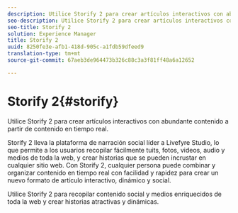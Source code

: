 ```yaml
---
description: Utilice Storify 2 para crear artículos interactivos con abundante contenido a partir de contenido en tiempo real.
seo-description: Utilice Storify 2 para crear artículos interactivos con abundante contenido a partir de contenido en tiempo real.
seo-title: Storify 2
solution: Experience Manager
title: Storify 2
uuid: 8250fe3e-afb1-418d-905c-a1fdb59dfeed9
translation-type: tm+mt
source-git-commit: 67aeb3de964473b326c88c3a3f81ff48a6a12652

---
```



# Storify 2{#storify}

Utilice Storify 2 para crear artículos interactivos con abundante contenido a partir de contenido en tiempo real.

Storify 2 lleva la plataforma de narración social líder a Livefyre Studio, lo que permite a los usuarios recopilar fácilmente tuits, fotos, videos, audio y medios de toda la web, y crear historias que se pueden incrustar en cualquier sitio web. Con Storify 2, cualquier persona puede combinar y organizar contenido en tiempo real con facilidad y rapidez para crear un nuevo formato de artículo interactivo, dinámico y social.

Utilice Storify 2 para recopilar contenido social y medios enriquecidos de toda la web y crear historias atractivas y dinámicas.
